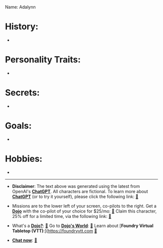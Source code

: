 Name: Adalynn

# History:

-

# Personality Traits:

-

# Secrets:

-


# Goals:

-

# Hobbies:

-

---
* **Disclaimer**: The text above was generated using the latest from OpenAI's [**ChatGPT**](https://openai.com/blog/chatgpt/).  All characters are fictional.  To learn more about [**ChatGPT**](https://openai.com/blog/chatgpt/) (or to try it yourself), please click the following link: [:green_book:](https://openai.com/blog/chatgpt/)

* Missions are to the lower left of your screen, co-pilots to the right. Get a [**Dojo**](https://workmates.live/marketplace) with the co-pilot of your choice for $25/mo: [:ledger:](https://workmates.live/marketplace)  Claim this character, 25% off for a limited time, via the following link: [:closed_book:](https://blog.workmates.live/deal-on-a-dojo) 

* What's a [**Dojo?**](https://workdojos.com): [:blue_book:](https://workdojos.com)  Go to [**Dojo's World**](https://dojos.world): [:green_book:](https://dojos.world)  Learn about [**Foundry Virtual Tabletop (VTT)**:](https://foundryvtt.com [:ledger:](https://foundryvtt.com/)

* [**Chat now**](https://chat.workmates.live/channel/support): [:orange_book:](https://chat.workmates.live/channel/support)